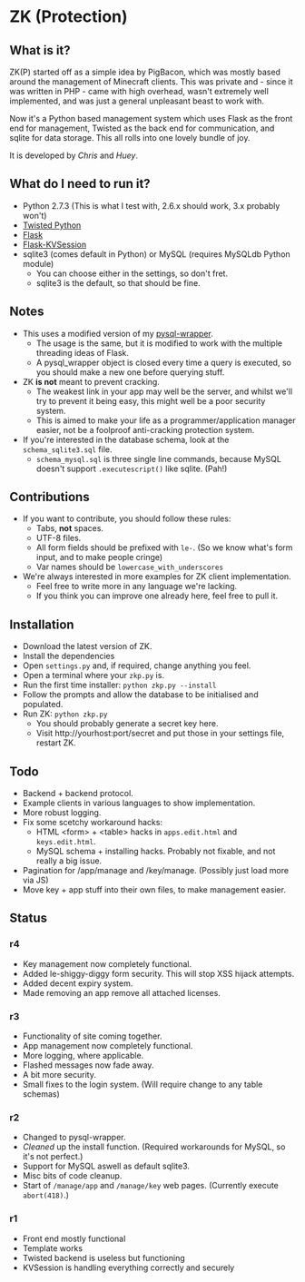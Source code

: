 ZK (Protection)
===

What is it?
---
ZK(P) started off as a simple idea by PigBacon, which was mostly based around the management of Minecraft clients. This was private and - since it was written in PHP - came with high overhead, wasn't extremely well implemented, and was just a general unpleasant beast to work with.

Now it's a Python based management system which uses Flask as the front end for management, Twisted as the back end for communication, and sqlite for data storage.
This all rolls into one lovely bundle of joy.

It is developed by _Chris_ and _Huey_.

What do I need to run it?
---
+ Python 2.7.3 (This is what I test with, 2.6.x should work, 3.x probably won't)
+ [Twisted Python](http://twistedmatrix.com)
+ [Flask](http://flask.pocoo.org)
+ [Flask-KVSession](https://github.com/mbr/flask-kvsession)
+ sqlite3 (comes default in Python) or MySQL (requires MySQLdb Python module)
	+ You can choose either in the settings, so don't fret.
	+ sqlite3 is the default, so that should be fine.

Notes
---
+ This uses a modified version of my [pysql-wrapper](https://github.com/PigBacon/pysql-wrapper).
	+ The usage is the same, but it is modified to work with the multiple threading ideas of Flask.
	+ A pysql_wrapper object is closed every time a query is executed, so you should make a new one before querying stuff.
+ ZK __is not__ meant to prevent cracking.
	+ The weakest link in your app may well be the server, and whilst we'll try to prevent it being easy, this might well be a poor security system.
	+ This is aimed to make your life as a programmer/application manager easier, not be a foolproof anti-cracking protection system.
+ If you're interested in the database schema, look at the `schema_sqlite3.sql` file.
	+ `schema_mysql.sql` is three single line commands, because MySQL doesn't support `.executescript()` like sqlite. (Pah!)

Contributions
---
+ If you want to contribute, you should follow these rules:
	+ Tabs, __not__ spaces.
	+ UTF-8 files.
	+ All form fields should be prefixed with `le-`. (So we know what's form input, and to make people cringe)
	+ Var names should be `lowercase_with_underscores`
+ We're always interested in more examples for ZK client implementation.
	+ Feel free to write more in any language we're lacking.
	+ If you think you can improve one already here, feel free to pull it.

Installation
---
+ Download the latest version of ZK.
+ Install the dependencies
+ Open `settings.py` and, if required, change anything you feel.
+ Open a terminal where your `zkp.py` is.
+ Run the first time installer: `python zkp.py --install`
+ Follow the prompts and allow the database to be initialised and populated.
+ Run ZK: `python zkp.py`
	+ You should probably generate a secret key here.
	+ Visit http://yourhost:port/secret and put those in your settings file, restart ZK.

Todo
---
+ Backend + backend protocol.
+ Example clients in various languages to show implementation.
+ More robust logging.
+ Fix some scetchy workaround hacks:
	+ HTML \<form\> + \<table\> hacks in `apps.edit.html` and `keys.edit.html`.
	+ MySQL schema + installing hacks. Probably not fixable, and not really a big issue.
+ Pagination for /app/manage and /key/manage. (Possibly just load more via JS)
+ Move key + app stuff into their own files, to make management easier.

Status
---
### r4
+ Key management now completely functional.
+ Added le-shiggy-diggy form security. This will stop XSS hijack attempts.
+ Added decent expiry system.
+ Made removing an app remove all attached licenses.

### r3
+ Functionality of site coming together.
+ App management now completely functional.
+ More logging, where applicable.
+ Flashed messages now fade away.
+ A bit more security.
+ Small fixes to the login system. (Will require change to any table schemas)

### r2
+ Changed to pysql-wrapper.
+ _Cleaned_ up the install function. (Required workarounds for MySQL, so it's not perfect.)
+ Support for MySQL aswell as default sqlite3.
+ Misc bits of code cleanup.
+ Start of `/manage/app` and `/manage/key` web pages. (Currently execute `abort(418)`.)

### r1
+ Front end mostly functional
+ Template works
+ Twisted backend is useless but functioning
+ KVSession is handling everything correctly and securely
